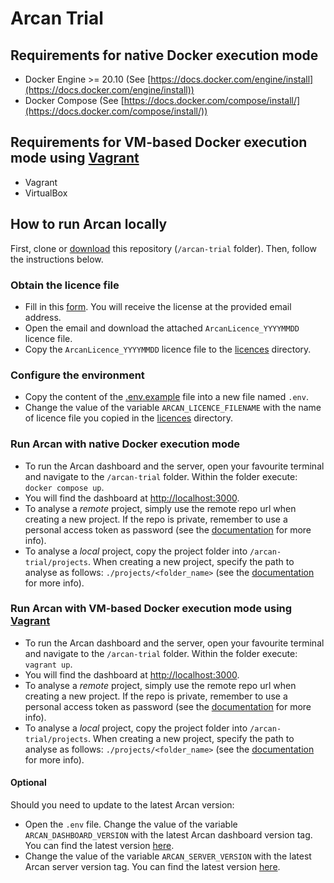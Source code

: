 # Arcan Trial

## Requirements for native Docker execution mode
- Docker Engine >= 20.10 (See [https://docs.docker.com/engine/install](https://docs.docker.com/engine/install))
- Docker Compose (See [https://docs.docker.com/compose/install/](https://docs.docker.com/compose/install/))

## Requirements for VM-based Docker execution mode using [Vagrant](https://developer.hashicorp.com/vagrant)
- Vagrant
- VirtualBox

## How to run Arcan locally
First, clone or [download](https://github.com/Arcan-Tech/arcan-trial/archive/refs/heads/main.zip) this repository (`/arcan-trial` folder). Then, follow the instructions below.

### Obtain the licence file
- Fill in this [form](https://www.arcan.tech/on-premise-trial/). You will receive the license at the provided email address.
- Open the email and download the attached `ArcanLicence_YYYYMMDD` licence file.
- Copy the `ArcanLicence_YYYYMMDD` licence file to the [licences](./licences) directory.

### Configure the environment
- Copy the content of the [.env.example](./.env.example) file into a new file named `.env`.
- Change the value of the variable `ARCAN_LICENCE_FILENAME` with the name of licence file you copied in the [licences](./licences) directory.

### Run Arcan with native Docker execution mode
- To run the Arcan dashboard and the server, open your favourite terminal and navigate to the `/arcan-trial` folder. Within the folder execute: `docker compose up`.
- You will find the dashboard at [http://localhost:3000](http://localhost:3000).
- To analyse a *remote* project, simply use the remote repo url when creating a new project. If the repo is private, remember to use a personal access token as password (see the [documentation](./documentation) for more info).
- To analyse a *local* project, copy the project folder into `/arcan-trial/projects`. When creating a new project, specify the path to analyse as follows: `./projects/<folder_name>`  (see the [documentation](./documentation) for more info).

### Run Arcan with VM-based Docker execution mode using [Vagrant](https://developer.hashicorp.com/vagrant)
- To run the Arcan dashboard and the server, open your favourite terminal and navigate to the `/arcan-trial` folder. Within the folder execute: `vagrant up`.
- You will find the dashboard at [http://localhost:3000](http://localhost:3000).
- To analyse a *remote* project, simply use the remote repo url when creating a new project. If the repo is private, remember to use a personal access token as password (see the [documentation](./documentation) for more info).
- To analyse a *local* project, copy the project folder into `/arcan-trial/projects`. When creating a new project, specify the path to analyse as follows: `./projects/<folder_name>`  (see the [documentation](./documentation) for more info).

#### Optional
Should you need to update to the latest Arcan version:
- Open the `.env` file. Change the value of the variable `ARCAN_DASHBOARD_VERSION` with the latest Arcan dashboard version tag. You can find the latest version [here](https://github.com/Arcan-Tech/arcan-2/pkgs/container/arcan-dashboard-trial).
- Change the value of the variable `ARCAN_SERVER_VERSION` with the latest Arcan server version tag. You can find the latest version [here](https://github.com/Arcan-Tech/arcan-2/pkgs/container/arcan-server-trial).
